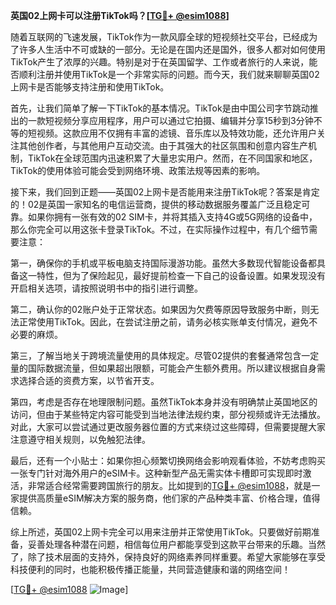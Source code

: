 **英国02上网卡可以注册TikTok吗？[[TG💪+ @esim1088](https://t.me/s/esim1088)]**

随着互联网的飞速发展，TikTok作为一款风靡全球的短视频社交平台，已经成为了许多人生活中不可或缺的一部分。无论是在国内还是国外，很多人都对如何使用TikTok产生了浓厚的兴趣。特别是对于在英国留学、工作或者旅行的人来说，能否顺利注册并使用TikTok是一个非常实际的问题。而今天，我们就来聊聊英国02上网卡是否能够支持注册和使用TikTok。

首先，让我们简单了解一下TikTok的基本情况。TikTok是由中国公司字节跳动推出的一款短视频分享应用程序，用户可以通过它拍摄、编辑并分享15秒到3分钟不等的短视频。这款应用不仅拥有丰富的滤镜、音乐库以及特效功能，还允许用户关注其他创作者，与其他用户互动交流。由于其强大的社区氛围和创意内容生产机制，TikTok在全球范围内迅速积累了大量忠实用户。然而，在不同国家和地区，TikTok的使用体验可能会受到网络环境、政策法规等因素的影响。

接下来，我们回到正题——英国02上网卡是否能用来注册TikTok呢？答案是肯定的！02是英国一家知名的电信运营商，提供的移动数据服务覆盖广泛且稳定可靠。如果你拥有一张有效的02 SIM卡，并将其插入支持4G或5G网络的设备中，那么你完全可以用这张卡登录TikTok。不过，在实际操作过程中，有几个细节需要注意：

第一，确保你的手机或平板电脑支持国际漫游功能。虽然大多数现代智能设备都具备这一特性，但为了保险起见，最好提前检查一下自己的设备设置。如果发现没有开启相关选项，请按照说明书中的指引进行调整。

第二，确认你的02账户处于正常状态。如果因为欠费等原因导致服务中断，则无法正常使用TikTok。因此，在尝试注册之前，请务必核实账单支付情况，避免不必要的麻烦。

第三，了解当地关于跨境流量使用的具体规定。尽管02提供的套餐通常包含一定量的国际数据流量，但如果超出限额，可能会产生额外费用。所以建议根据自身需求选择合适的资费方案，以节省开支。

第四，考虑是否存在地理限制问题。虽然TikTok本身并没有明确禁止英国地区的访问，但由于某些特定内容可能受到当地法律法规约束，部分视频或许无法播放。对此，大家可以尝试通过更改服务器位置的方式来绕过这些障碍，但需要提醒大家注意遵守相关规则，以免触犯法律。

最后，还有一个小贴士：如果你担心频繁切换网络会影响观看体验，不妨考虑购买一张专门针对海外用户的eSIM卡。这种新型产品无需实体卡槽即可实现即时激活，非常适合经常需要跨国旅行的朋友。比如提到的[TG💪+ @esim1088](https://t.me/s/esim1088)，就是一家提供高质量eSIM解决方案的服务商，他们家的产品种类丰富、价格合理，值得信赖。

综上所述，英国02上网卡完全可以用来注册并正常使用TikTok。只要做好前期准备，妥善处理各种潜在问题，相信每位用户都能享受到这款平台带来的乐趣。当然了，除了技术层面的支持外，保持良好的网络素养同样重要。希望大家能够在享受科技便利的同时，也能积极传播正能量，共同营造健康和谐的网络空间！

[[TG💪+ @esim1088](https://t.me/s/esim1088) ![Image](https://i.postimg.cc/4NQfJmqS/Snipaste-2025-05-13-00-14-12.png)]
